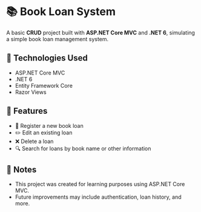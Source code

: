 # 📚 Book Loan System

A basic **CRUD** project built with **ASP.NET Core MVC** and **.NET 6**, simulating a simple book loan management system.

## 🔧 Technologies Used

- ASP.NET Core MVC  
- .NET 6  
- Entity Framework Core  
- Razor Views  

## 🧩 Features

- 📖 Register a new book loan  
- ✏️ Edit an existing loan  
- ❌ Delete a loan  
- 🔍 Search for loans by book name or other information

## 📌 Notes

- This project was created for learning purposes using ASP.NET Core MVC.
- Future improvements may include authentication, loan history, and more.

